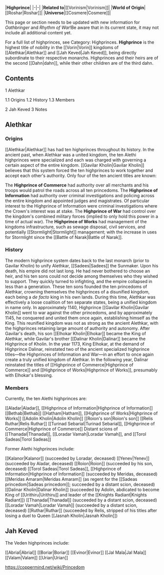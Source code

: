 |**Highprince**|
|-|-|
|**Related to**|[[Vorinism\|Vorinism]]|
|**World of Origin**|[[Roshar\|Roshar]]|
|**Universe**|[[Cosmere\|Cosmere]]|

This page or section needs to be updated with new information for *Oathbringer* and *Rhythm of War*!Be aware that in its current state, it may not include all additional content yet.

For a full list of highprinces, see Category: Highprinces.
**Highprince** is the highest title of nobility in the [[Vorin\|Vorin]] kingdoms of [[Alethkar\|Alethkar]] and [[Jah Keved\|Jah Keved]], being directly subordinate to their respective monarchs. Highprinces and their heirs are of the second [[Dahn\|dahn]], while their other children are of the third dahn.

## Contents

1 Alethkar

1.1 Origins
1.2 History
1.3 Members


2 Jah Keved
3 Notes


## Alethkar
### Origins
[[Alethkar\|Alethkar]] has had ten highprinces throughout its history. In the ancient past, when Alethkar was a united kingdom, the ten Alethi highprinces were specialized and each was charged with governing a certain aspect of the entire kingdom. [[Gavilar Kholin\|Gavilar Kholin]] believes that this system forced the ten highprinces to work together and accept each other's authority. Only four of the ten ancient titles are known:

The **Highprince of Commerce** had authority over all merchants and his troops would patrol the roads across all ten princedoms.
The **Highprince of Information** had authority over criminal investigations and policing across the entire kingdom and appointed judges and magistrates. Of particular interest to the Highprince of Information were criminal investigations where the Crown's interest was at stake.
The **Highprince of War** had control over the kingdom's combined military forces (implied to only hold this power in a time of actual war).
The **Highprince of Works** had management of the kingdoms infrastructure, such as sewage disposal, civil services, and potentially [[Stormlight\|Stormlight]] management; with the increase in uses for Stormlight since the [[Battle of Narak\|Battle of Narak]].
### History
The modern highprince system dates back to the last monarch (prior to Gavilar Kholin) to unify Alethkar, [[Sadees\|Sadees]] the Sunmaker. Upon his death, his empire did not last long. He had never bothered to choose an heir, and his ten sons could not decide among themselves who they wished to support. They quickly turned to infighting, and the empire collapsed in less than a generation. These ten sons founded the ten princedoms of Alethkar, crowning themselves the highprinces of a disunified kingdom, each being a *de facto* king in his own lands. During this time, Alethkar was effectively a loose coalition of ten separate states, being a unified kingdom in name only.
In approximately 1140, Highprince [[Gavilar Kholin\|Gavilar Kholin]] went to war against the other princedoms, and by approximately 1145, he conquered and united them once again, establishing himself as the King. This reunified kingdom was not as strong as the ancient Alethkar, with the highprinces retaining large amount of authority and autonomy.
After Gavilar's death, his son [[Elhokar Kholin\|Elhokar]] became the King of Alethkar, while Gavilar's brother [[Dalinar Kholin\|Dalinar]] became the Highprince of Kholin. In the year 1173, King Elhokar, at the demand of Highprince Dalinar, reinstated two of the ancient specialized highprince titles—the Highprinces of Information and War—in an effort to once again create a truly unified kingdom of Alethkar.
In the following year, Dalinar reinstated the titles of [[Highprince of Commerce\|Highprince of Commerce]] and [[Highprince of Works\|Highprince of Works]], presumably with Elhokar's blessing.

### Members
Currently, the ten Alethi highprinces are:


[[Aladar\|Aladar]], [[Highprince of Information\|Highprince of Information]]
[[Bethab\|Bethab]]
[[Hatham\|Hatham]], [[Highprince of Works\|Highprince of Works]]
[[Adolin Kholin\|Adolin Kholin]]
[[Roion's son\|Roion's son]]
[[Relis Ruthar\|Relis Ruthar]]
[[Turinad Sebarial\|Turinad Sebarial]], [[Highprince of Commerce\|Highprince of Commerce]]
Distant scions of [[Thanadal\|Thanadal]], [[Loradar Vamah\|Loradar Vamah]], and [[Torol Sadeas\|Torol Sadeas]]

Former Alethi highprinces include:


[[Kalanor\|Kalanor]] (succeeded by Loradar, deceased)
[[Yenev\|Yenev]] (succeeded by Aladar, deceased)
[[Roion\|Roion]] (succeeded by his son, deceased)
[[Torol Sadeas\|Torol Sadeas]], [[Highprince of Information\|Highprince of Information]] (succeeded by Meridas, deceased)
[[Meridas Amaram\|Meridas Amaram]] (as regent for the [[Sadeas princedom\|Sadeas princedom]]; succeeded by a distant scion, deceased)
[[Dalinar Kholin\|Dalinar Kholin]] (succeeded by Adolin, abdicated to become King of [[Urithiru\|Urithiru]] and leader of the [[Knights Radiant\|Knights Radiant]])
[[Thanadal\|Thanadal]] (succeeded by a distant scion, deceased)
[[Loradar Vamah\|Loradar Vamah]] (succeeded by a distant scion, deceased)
[[Ruthar\|Ruthar]] (succeeded by Relis, stripped of his titles after losing a duel to Queen [[Jasnah Kholin\|Jasnah Kholin]])

## Jah Keved
The Veden highprinces include:


[[Abrial\|Abrial]]
[[Boriar\|Boriar]]
[[Evinor\|Evinor]]
[[Jal Mala\|Jal Mala]]
[[Valam\|Valam]]
[[Urian\|Urian]]



https://coppermind.net/wiki/Princedom